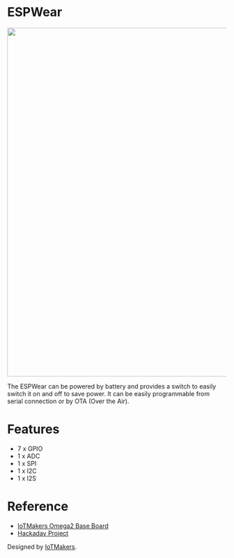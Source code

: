 # ESPWear

<img src="https://instagram.fcpq4-1.fna.fbcdn.net/vp/36b238ad84fabf938a652b8364bc1ed8/5B262F80/t51.2885-15/e35/25038578_163760474394194_655379646791024640_n.jpg" width="800">

The ESPWear can be powered by battery and provides a switch to easily switch it on and off to save power.
It can be easily programmable from serial connection or by OTA (Over the Air).

# Features
- 7 x GPIO
- 1 x ADC
- 1 x SPI
- 1 x I2C
- 1 x I2S

# Reference 
- [IoTMakers Omega2 Base Board](http://iotmakers.com.br/esp8266/iot-for-wearables-espwear/)
- [Hackaday Project](https://hackaday.io/project/28790-espwear-esp8266-for-wearables)

Designed by [IoTMakers](http://iotmakers.com.br).
